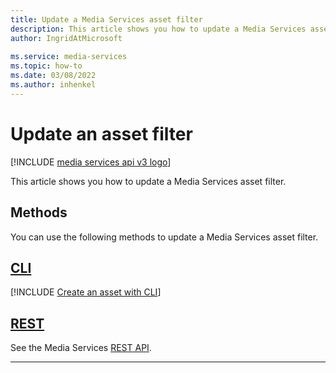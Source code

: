 ```yaml
---
title: Update a Media Services asset filter
description: This article shows you how to update a Media Services asset filter.
author: IngridAtMicrosoft
 
ms.service: media-services
ms.topic: how-to
ms.date: 03/08/2022
ms.author: inhenkel
---
```


# Update an asset filter

[!INCLUDE [media services api v3 logo](./includes/v3-hr.md)]

This article shows you how to update a Media Services asset filter.

## Methods

You can use the following methods to update a Media Services asset filter.

## [CLI](#tab/cli/)

[!INCLUDE [Create an asset with CLI](./includes/task-update-asset-filter-cli.md)]

## [REST](#tab/rest/)

See the Media Services [REST API](/rest/api/media/asset-filters/update).

---
